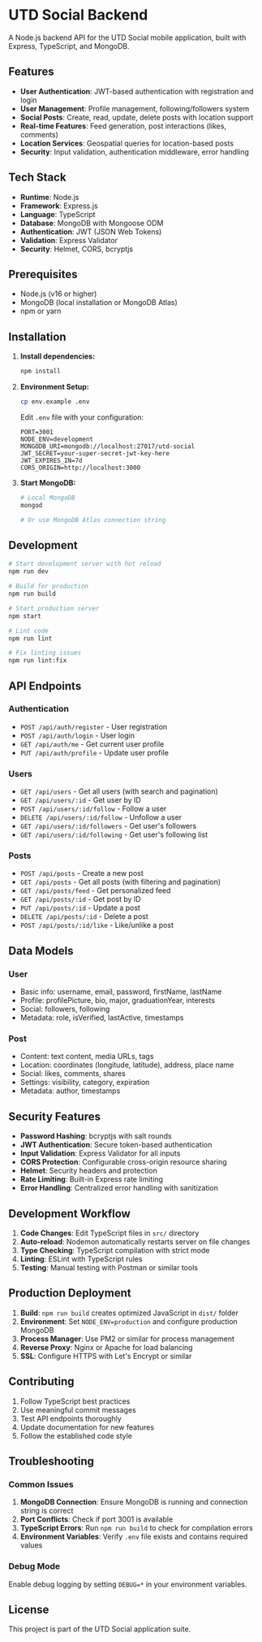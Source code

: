 # UTD Social Backend

A Node.js backend API for the UTD Social mobile application, built with Express, TypeScript, and MongoDB.

## Features

- **User Authentication**: JWT-based authentication with registration and login
- **User Management**: Profile management, following/followers system
- **Social Posts**: Create, read, update, delete posts with location support
- **Real-time Features**: Feed generation, post interactions (likes, comments)
- **Location Services**: Geospatial queries for location-based posts
- **Security**: Input validation, authentication middleware, error handling

## Tech Stack

- **Runtime**: Node.js
- **Framework**: Express.js
- **Language**: TypeScript
- **Database**: MongoDB with Mongoose ODM
- **Authentication**: JWT (JSON Web Tokens)
- **Validation**: Express Validator
- **Security**: Helmet, CORS, bcryptjs

## Prerequisites

- Node.js (v16 or higher)
- MongoDB (local installation or MongoDB Atlas)
- npm or yarn

## Installation

1. **Install dependencies:**
   ```bash
   npm install
   ```

2. **Environment Setup:**
   ```bash
   cp env.example .env
   ```
   
   Edit `.env` file with your configuration:
   ```env
   PORT=3001
   NODE_ENV=development
   MONGODB_URI=mongodb://localhost:27017/utd-social
   JWT_SECRET=your-super-secret-jwt-key-here
   JWT_EXPIRES_IN=7d
   CORS_ORIGIN=http://localhost:3000
   ```

3. **Start MongoDB:**
   ```bash
   # Local MongoDB
   mongod
   
   # Or use MongoDB Atlas connection string
   ```

## Development

```bash
# Start development server with hot reload
npm run dev

# Build for production
npm run build

# Start production server
npm start

# Lint code
npm run lint

# Fix linting issues
npm run lint:fix
```

## API Endpoints

### Authentication
- `POST /api/auth/register` - User registration
- `POST /api/auth/login` - User login
- `GET /api/auth/me` - Get current user profile
- `PUT /api/auth/profile` - Update user profile

### Users
- `GET /api/users` - Get all users (with search and pagination)
- `GET /api/users/:id` - Get user by ID
- `POST /api/users/:id/follow` - Follow a user
- `DELETE /api/users/:id/follow` - Unfollow a user
- `GET /api/users/:id/followers` - Get user's followers
- `GET /api/users/:id/following` - Get user's following list

### Posts
- `POST /api/posts` - Create a new post
- `GET /api/posts` - Get all posts (with filtering and pagination)
- `GET /api/posts/feed` - Get personalized feed
- `GET /api/posts/:id` - Get post by ID
- `PUT /api/posts/:id` - Update a post
- `DELETE /api/posts/:id` - Delete a post
- `POST /api/posts/:id/like` - Like/unlike a post

## Data Models

### User
- Basic info: username, email, password, firstName, lastName
- Profile: profilePicture, bio, major, graduationYear, interests
- Social: followers, following
- Metadata: role, isVerified, lastActive, timestamps

### Post
- Content: text content, media URLs, tags
- Location: coordinates (longitude, latitude), address, place name
- Social: likes, comments, shares
- Settings: visibility, category, expiration
- Metadata: author, timestamps

## Security Features

- **Password Hashing**: bcryptjs with salt rounds
- **JWT Authentication**: Secure token-based authentication
- **Input Validation**: Express Validator for all inputs
- **CORS Protection**: Configurable cross-origin resource sharing
- **Helmet**: Security headers and protection
- **Rate Limiting**: Built-in Express rate limiting
- **Error Handling**: Centralized error handling with sanitization

## Development Workflow

1. **Code Changes**: Edit TypeScript files in `src/` directory
2. **Auto-reload**: Nodemon automatically restarts server on file changes
3. **Type Checking**: TypeScript compilation with strict mode
4. **Linting**: ESLint with TypeScript rules
5. **Testing**: Manual testing with Postman or similar tools

## Production Deployment

1. **Build**: `npm run build` creates optimized JavaScript in `dist/` folder
2. **Environment**: Set `NODE_ENV=production` and configure production MongoDB
3. **Process Manager**: Use PM2 or similar for process management
4. **Reverse Proxy**: Nginx or Apache for load balancing
5. **SSL**: Configure HTTPS with Let's Encrypt or similar

## Contributing

1. Follow TypeScript best practices
2. Use meaningful commit messages
3. Test API endpoints thoroughly
4. Update documentation for new features
5. Follow the established code style

## Troubleshooting

### Common Issues

1. **MongoDB Connection**: Ensure MongoDB is running and connection string is correct
2. **Port Conflicts**: Check if port 3001 is available
3. **TypeScript Errors**: Run `npm run build` to check for compilation errors
4. **Environment Variables**: Verify `.env` file exists and contains required values

### Debug Mode

Enable debug logging by setting `DEBUG=*` in your environment variables.

## License

This project is part of the UTD Social application suite. 